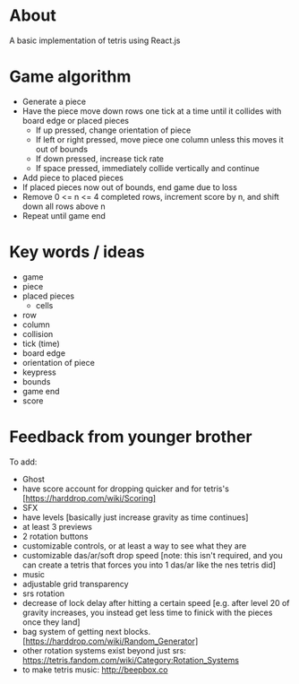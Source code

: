 # About
A basic implementation of tetris using React.js

# Game algorithm
  * Generate a piece
  * Have the piece move down rows one tick at a time until it collides with board edge or placed pieces
    * If up pressed, change orientation of piece
    * If left or right pressed, move piece one column unless this moves it out of bounds
    * If down pressed, increase tick rate
    * If space pressed, immediately collide vertically and continue
  * Add piece to placed pieces
  * If placed pieces now out of bounds, end game due to loss
  * Remove 0 <= n <= 4 completed rows, increment score by n, and shift down all rows above n
  * Repeat until game end

# Key words / ideas
  * game
  * piece
  * placed pieces
    * cells
  * row
  * column
  * collision
  * tick (time)
  * board edge
  * orientation of piece
  * keypress
  * bounds
  * game end
  * score

# Feedback from younger brother
To add:
  * Ghost
  * have score account for dropping quicker and for tetris's [https://harddrop.com/wiki/Scoring]
  * SFX
  * have levels [basically just increase gravity as time continues]
  * at least 3 previews
  * 2 rotation buttons
  * customizable controls, or at least a way to see what they are
  * customizable das/ar/soft drop speed [note: this isn't required, and you can create a tetris that forces you into 1 das/ar like the nes tetris did]
  * music
  * adjustable grid transparency
  * srs rotation
  * decrease of lock delay after hitting a certain speed [e.g. after level 20 of gravity increases, you instead get less time to finick with the pieces once they land]
  * bag system of getting next blocks. [https://harddrop.com/wiki/Random_Generator]
  * other rotation systems exist beyond just srs: https://tetris.fandom.com/wiki/Category:Rotation_Systems
  * to make tetris music: http://beepbox.co